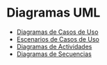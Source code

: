 # Diagramas UML

* [Diagramas de Casos de Uso](https://github.com/UlisesC11/SistemaGestionTurnos/blob/main/diagramas_de_casos_de_usos.md)
* [Escenarios de Casos de Uso](https://github.com/UlisesC11/SistemaGestionTurnos/blob/main/escenarios_de_casos_de_usos.md)
* [Diagramas de Actividades](https://github.com/UlisesC11/SistemaGestionTurnos/blob/main/diagramas_de_actividades.md)
* [Diagramas de Secuencias](https://github.com/UlisesC11/SistemaGestionTurnos/blob/main/diagramas_de_secuencias.md)
